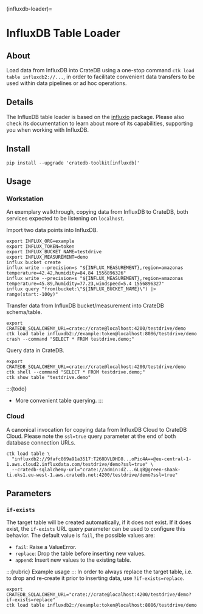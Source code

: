 (influxdb-loader)=
# InfluxDB Table Loader

## About
Load data from InfluxDB into CrateDB using a one-stop command
`ctk load table influxdb2://...`, in order to facilitate convenient
data transfers to be used within data pipelines or ad hoc operations.

## Details
The InfluxDB table loader is based on the [influxio] package. Please also check
its documentation to learn about more of its capabilities, supporting you when
working with InfluxDB.

## Install
```shell
pip install --upgrade 'cratedb-toolkit[influxdb]'
```

## Usage

### Workstation

An exemplary walkthrough, copying data from InfluxDB to CrateDB, both services
expected to be listening on `localhost`.

Import two data points into InfluxDB.
```shell
export INFLUX_ORG=example
export INFLUX_TOKEN=token
export INFLUX_BUCKET_NAME=testdrive
export INFLUX_MEASUREMENT=demo
influx bucket create
influx write --precision=s "${INFLUX_MEASUREMENT},region=amazonas temperature=42.42,humidity=84.84 1556896326"
influx write --precision=s "${INFLUX_MEASUREMENT},region=amazonas temperature=45.89,humidity=77.23,windspeed=5.4 1556896327"
influx query "from(bucket:\"${INFLUX_BUCKET_NAME}\") |> range(start:-100y)"
```

Transfer data from InfluxDB bucket/measurement into CrateDB schema/table.
```shell
export CRATEDB_SQLALCHEMY_URL=crate://crate@localhost:4200/testdrive/demo
ctk load table influxdb2://example:token@localhost:8086/testdrive/demo
crash --command "SELECT * FROM testdrive.demo;"
```

Query data in CrateDB.
```shell
export CRATEDB_SQLALCHEMY_URL=crate://crate@localhost:4200/testdrive/demo
ctk shell --command "SELECT * FROM testdrive.demo;"
ctk show table "testdrive.demo"
```

:::{todo}
- More convenient table querying.
:::


### Cloud

A canonical invocation for copying data from InfluxDB Cloud to CrateDB Cloud.
Please note the `ssl=true` query parameter at the end of both database
connection URLs.

```shell
ctk load table \
  "influxdb2://9fafc869a91a3517:T268DVLDHD8...oPic4A==@eu-central-1-1.aws.cloud2.influxdata.com/testdrive/demo?ssl=true" \
  --cratedb-sqlalchemy-url="crate://admin:dZ...6LqB@green-shaak-ti.eks1.eu-west-1.aws.cratedb.net:4200/testdrive/demo?ssl=true"
```

## Parameters

### `if-exists`

The target table will be created automatically, if it does not exist. If it
does exist, the `if-exists` URL query parameter can be used to configure this
behavior. The default value is `fail`, the possible values are:

* `fail`: Raise a ValueError.
* `replace`: Drop the table before inserting new values.
* `append`: Insert new values to the existing table.

:::{rubric} Example usage
:::
In order to always replace the target table, i.e. to drop and re-create it
prior to inserting data, use `?if-exists=replace`.
```shell
export CRATEDB_SQLALCHEMY_URL="crate://crate@localhost:4200/testdrive/demo?if-exists=replace"
ctk load table influxdb2://example:token@localhost:8086/testdrive/demo
```


[influxio]: inv:influxio:*:label#index
